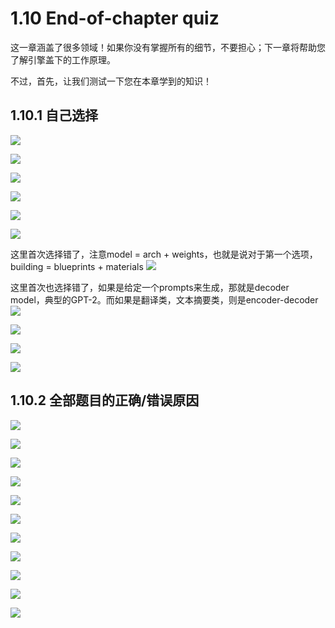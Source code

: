 # 1.10 End-of-chapter quiz

这一章涵盖了很多领域！如果你没有掌握所有的细节，不要担心；下一章将帮助您了解引擎盖下的工作原理。

不过，首先，让我们测试一下您在本章学到的知识！

## 1.10.1 自己选择

![](./MarkdownPictures/2021-08-05-13-19-05.png)

![](./MarkdownPictures/2021-08-05-13-19-36.png)

![](./MarkdownPictures/2021-08-05-13-19-58.png)

![](./MarkdownPictures/2021-08-05-13-20-35.png)

![](./MarkdownPictures/2021-08-05-13-21-16.png)

![](./MarkdownPictures/2021-08-05-13-24-24.png)

这里首次选择错了，注意model = arch + weights，也就是说对于第一个选项，building = blueprints + materials
![](./MarkdownPictures/2021-08-05-13-26-36.png)

这里首次也选择错了，如果是给定一个prompts来生成，那就是decoder model，典型的GPT-2。而如果是翻译类，文本摘要类，则是encoder-decoder
![](./MarkdownPictures/2021-08-05-13-28-05.png)

![](./MarkdownPictures/2021-08-05-13-31-36.png)

![](./MarkdownPictures/2021-08-05-13-32-07.png)

![](./MarkdownPictures/2021-08-05-13-32-46.png)

## 1.10.2 全部题目的正确/错误原因
![](./MarkdownPictures/2021-08-05-13-33-48.png)

![](./MarkdownPictures/2021-08-05-13-34-06.png)

![](./MarkdownPictures/2021-08-05-13-34-29.png)

![](./MarkdownPictures/2021-08-05-13-34-51.png)

![](./MarkdownPictures/2021-08-05-13-35-19.png)

![](./MarkdownPictures/2021-08-05-13-35-40.png)

![](./MarkdownPictures/2021-08-05-13-36-00.png)

![](./MarkdownPictures/2021-08-05-13-36-17.png)

![](./MarkdownPictures/2021-08-05-13-36-38.png)

![](./MarkdownPictures/2021-08-05-13-36-55.png)

![](./MarkdownPictures/2021-08-05-13-37-13.png)

